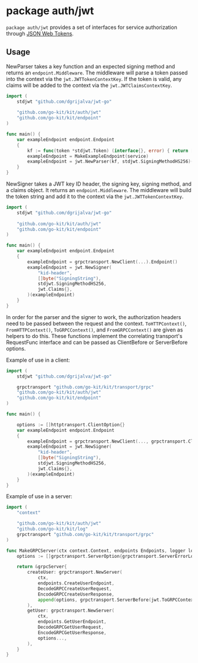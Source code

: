 # package auth/jwt

`package auth/jwt` provides a set of interfaces for service authorization
through [JSON Web Tokens](https://jwt.io/).

## Usage

NewParser takes a key function and an expected signing method and returns an
`endpoint.Middleware`. The middleware will parse a token passed into the
context via the `jwt.JWTTokenContextKey`. If the token is valid, any claims
will be added to the context via the `jwt.JWTClaimsContextKey`.

```go
import (
	stdjwt "github.com/dgrijalva/jwt-go"
	
	"github.com/go-kit/kit/auth/jwt"
	"github.com/go-kit/kit/endpoint"
)

func main() {
	var exampleEndpoint endpoint.Endpoint
	{
		kf := func(token *stdjwt.Token) (interface{}, error) { return []byte("SigningString"), nil }
		exampleEndpoint = MakeExampleEndpoint(service)
		exampleEndpoint = jwt.NewParser(kf, stdjwt.SigningMethodHS256)(exampleEndpoint)
	}
}
```

NewSigner takes a JWT key ID header, the signing key, signing method, and a
claims object. It returns an `endpoint.Middleware`. The middleware will build
the token string and add it to the context via the `jwt.JWTTokenContextKey`.

```go
import (
	stdjwt "github.com/dgrijalva/jwt-go"
	
	"github.com/go-kit/kit/auth/jwt"
	"github.com/go-kit/kit/endpoint"
)

func main() {
	var exampleEndpoint endpoint.Endpoint
	{
		exampleEndpoint = grpctransport.NewClient(...).Endpoint()
		exampleEndpoint = jwt.NewSigner(
			"kid-header", 
			[]byte("SigningString"), 
			stdjwt.SigningMethodHS256, 
			jwt.Claims{},
		)(exampleEndpoint)
	}
}
```

In order for the parser and the signer to work, the authorization headers need
to be passed between the request and the context. `ToHTTPContext()`,
`FromHTTPContext()`, `ToGRPCContext()`, and `FromGRPCContext()` are given as
helpers to do this. These functions implement the correlating transport's
RequestFunc interface and can be passed as ClientBefore or ServerBefore
options.

Example of use in a client:

```go
import (
	stdjwt "github.com/dgrijalva/jwt-go"

	grpctransport "github.com/go-kit/kit/transport/grpc"	
	"github.com/go-kit/kit/auth/jwt"
	"github.com/go-kit/kit/endpoint"
)

func main() {

	options := []httptransport.ClientOption{}
	var exampleEndpoint endpoint.Endpoint
	{
		exampleEndpoint = grpctransport.NewClient(..., grpctransport.ClientBefore(jwt.FromGRPCContext())).Endpoint()
		exampleEndpoint = jwt.NewSigner(
			"kid-header",
			[]byte("SigningString"),
			stdjwt.SigningMethodHS256,
			jwt.Claims{},
		)(exampleEndpoint)
	}
}
```

Example of use in a server:

```go
import (
	"context"

	"github.com/go-kit/kit/auth/jwt"
	"github.com/go-kit/kit/log"
	grpctransport "github.com/go-kit/kit/transport/grpc"
)

func MakeGRPCServer(ctx context.Context, endpoints Endpoints, logger log.Logger) pb.ExampleServer {
	options := []grpctransport.ServerOption{grpctransport.ServerErrorLogger(logger)}

	return &grpcServer{
		createUser: grpctransport.NewServer(
			ctx,
			endpoints.CreateUserEndpoint,
			DecodeGRPCCreateUserRequest,
			EncodeGRPCCreateUserResponse,
			append(options, grpctransport.ServerBefore(jwt.ToGRPCContext()))...,
		),
		getUser: grpctransport.NewServer(
			ctx,
			endpoints.GetUserEndpoint,
			DecodeGRPCGetUserRequest,
			EncodeGRPCGetUserResponse,
			options...,
		),
	}
}
```
